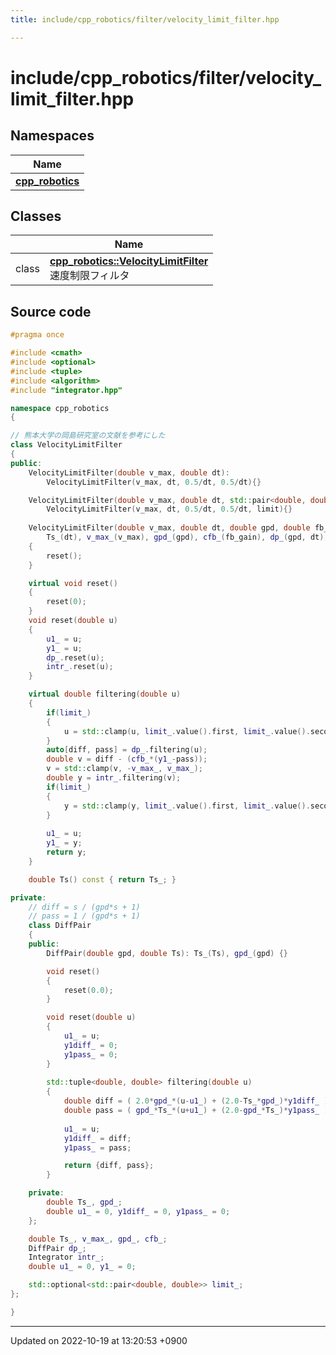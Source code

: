 ```yaml
---
title: include/cpp_robotics/filter/velocity_limit_filter.hpp

---
```


# include/cpp_robotics/filter/velocity_limit_filter.hpp



## Namespaces

| Name           |
| -------------- |
| **[cpp_robotics](/cpp_robotics/doxybook/Namespaces/namespacecpp__robotics/)**  |

## Classes

|                | Name           |
| -------------- | -------------- |
| class | **[cpp_robotics::VelocityLimitFilter](/cpp_robotics/doxybook/Classes/classcpp__robotics_1_1VelocityLimitFilter/)** <br>速度制限フィルタ  |




## Source code

```cpp
#pragma once

#include <cmath>
#include <optional>
#include <tuple>
#include <algorithm>
#include "integrator.hpp"

namespace cpp_robotics
{

// 熊本大学の岡島研究室の文献を参考にした
class VelocityLimitFilter
{
public:
    VelocityLimitFilter(double v_max, double dt):
        VelocityLimitFilter(v_max, dt, 0.5/dt, 0.5/dt){}

    VelocityLimitFilter(double v_max, double dt, std::pair<double, double> limit):
        VelocityLimitFilter(v_max, dt, 0.5/dt, 0.5/dt, limit){}
    
    VelocityLimitFilter(double v_max, double dt, double gpd, double fb_gain, std::optional<std::pair<double, double>> limit = std::nullopt): 
        Ts_(dt), v_max_(v_max), gpd_(gpd), cfb_(fb_gain), dp_(gpd, dt), intr_(dt), limit_(limit)
    {
        reset();
    }

    virtual void reset() 
    {
        reset(0);
    }
    void reset(double u)
    {
        u1_ = u;
        y1_ = u;
        dp_.reset(u);
        intr_.reset(u);
    }

    virtual double filtering(double u) 
    {
        if(limit_)
        {
            u = std::clamp(u, limit_.value().first, limit_.value().second);
        }
        auto[diff, pass] = dp_.filtering(u);
        double v = diff - (cfb_*(y1_-pass));
        v = std::clamp(v, -v_max_, v_max_);
        double y = intr_.filtering(v);
        if(limit_)
        {
            y = std::clamp(y, limit_.value().first, limit_.value().second);
        }
        
        u1_ = u;
        y1_ = y;
        return y;
    }

    double Ts() const { return Ts_; }

private:
    // diff = s / (gpd*s + 1)
    // pass = 1 / (gpd*s + 1)
    class DiffPair
    {
    public:
        DiffPair(double gpd, double Ts): Ts_(Ts), gpd_(gpd) {}

        void reset()
        {
            reset(0.0);
        }

        void reset(double u)
        {
            u1_ = u;
            y1diff_ = 0;
            y1pass_ = 0;
        }
            
        std::tuple<double, double> filtering(double u)
        {
            double diff = ( 2.0*gpd_*(u-u1_) + (2.0-Ts_*gpd_)*y1diff_ )/(2.0+Ts_*gpd_);
            double pass = ( gpd_*Ts_*(u+u1_) + (2.0-gpd_*Ts_)*y1pass_ )/(2.0+Ts_*gpd_);
            
            u1_ = u;
            y1diff_ = diff;
            y1pass_ = pass;

            return {diff, pass};
        }

    private:    
        double Ts_, gpd_;
        double u1_ = 0, y1diff_ = 0, y1pass_ = 0;
    };

    double Ts_, v_max_, gpd_, cfb_;
    DiffPair dp_;
    Integrator intr_;
    double u1_ = 0, y1_ = 0;

    std::optional<std::pair<double, double>> limit_;
};

}
```


-------------------------------

Updated on 2022-10-19 at 13:20:53 +0900
